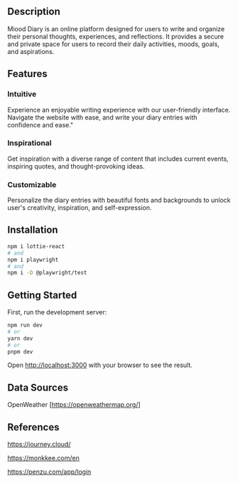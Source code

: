 ## Description
Miood Diary is an online platform designed for users to write and organize their personal thoughts, experiences, and reflections. It provides a secure and private space for users to record their daily activities, moods, goals, and aspirations.

## Features
### Intuitive
Experience an enjoyable writing experience with our user-friendly interface. Navigate the website with ease, and write your diary entries with confidence and ease."
### Inspirational
Get inspiration with a diverse range of content that includes current events, inspiring quotes, and thought-provoking ideas. 

### Customizable
Personalize the diary entries with beautiful fonts and backgrounds to unlock user's creativity, inspiration, and self-expression.

## Installation

```bash
npm i lottie-react
# and
npm i playwright
# and
npm i -D @playwright/test
```
## Getting Started

First, run the development server:

```bash
npm run dev
# or
yarn dev
# or
pnpm dev
```

Open [http://localhost:3000](http://localhost:3000) with your browser to see the result.

## Data Sources
OpenWeather [https://openweathermap.org/]

## References
https://journey.cloud/

https://monkkee.com/en

https://penzu.com/app/login
